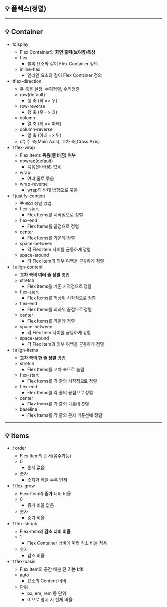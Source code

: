 ## 💡 플렉스(정렬)
---
## 💡 Container
- ❗display
  - Flex Container의 **화면 출력(보여짐)특성**
  - flex
    - 블록 요소와 같이 Flex Container 정의
  - inline-flex
    - 인라인 요소와 같이 Flex Container 정의
- ❗flex-direction
  - 주 축을 설정, 수평정렬, 수직정렬
  - row(default)
    - 행 축 (좌 => 우)
  - row-reverse
    - 행 축 (우 => 좌)
  - column
    - 열 축 (위 => 아래)
  - column-reverse
    - 열 축 (아래 => 위)
  - cf) 주 축(Main Axis), 교차 축(Cross Axis)
- ❗ flex-wrap
  - Flex Items **묶음(줄 바꿈) 여부**
  - nowrap(default)
    - 묶음(줄 바꿈) 없음
  - wrap
    - 여러 줄로 묶음
  - wrap-reverse
    - wrap의 반대 방향으로 묶음
- ❗ justify-content
  - **주 축**의 정렬 방법
  - flex-start
    - Flex Items를 시작점으로 정렬
  - flex-end
    - Flex Items를 끝점으로 정렬
  - center
    - Flex Items를 가운데 정렬
  - space-between
    - 각 Flex Item 사이를 균등하게 정렬
  - space-around
    - 각 Flex Item의 외부 여백을 균등하게 정렬
- ❗ align-content
  - **교차 축의 여러 줄 정렬** 방법
  - stretch
    - Flex items를 기존 시작점으로 정렬
  - flex-start
    - Flex Items를 최상위 시작점으로 정렬
  - flex-end
    - Flex Items를 최하위 끝점으로 정렬
  - center
    - Flex Items를 가운데 정렬
  - space-between
    - 각 Flex Item 사이를 균등하게 정렬
  - space-around
    - 각 Flex Item의 외부 여백을 균등하게 정렬
- ❗ align-items
  - **교차 축의 한 줄 정렬** 방법
  - stretch
    - Flex Items를 교차 축으로 늘림
  - flex-start
    - Flex Items를 각 줄의 시작점으로 정렬
  - flex-end
    - Flex Items를 각 줄의 끝점으로 정렬
  - center
    - Flex Items를 각 줄의 가운데 정렬
  - baseline
    - Flex Items를 각 줄의 문자 기준선에 정렬
---
## 💡 Items
- ❗ order
  - Flex Item의 순서(음수가능)
  - 0
    - 순서 없음
  - 숫자
    - 숫자가 작을 수록 먼저
- ❗ flex-grow
  - Flex-item의 **증가** 너비 비율
  - 0
    - 증가 비율 없음
  - 숫자
    - 증가 비율
- ❗ flex-shrink
  - Flex-item의 **감소 너비 비율**
  - 1
    - Flex Container 너비에 따라 감소 비율 적용
  - 숫자
    - 감소 비율
- ❗ flex-basis
  - Flex Item의 공간 배분 전 **기본 너비**
  - auto
    - 요소의 Content 너비
  - 단위
    - px, em, rem 등 단위
    - 0 으로 명시 시 전체 비율
